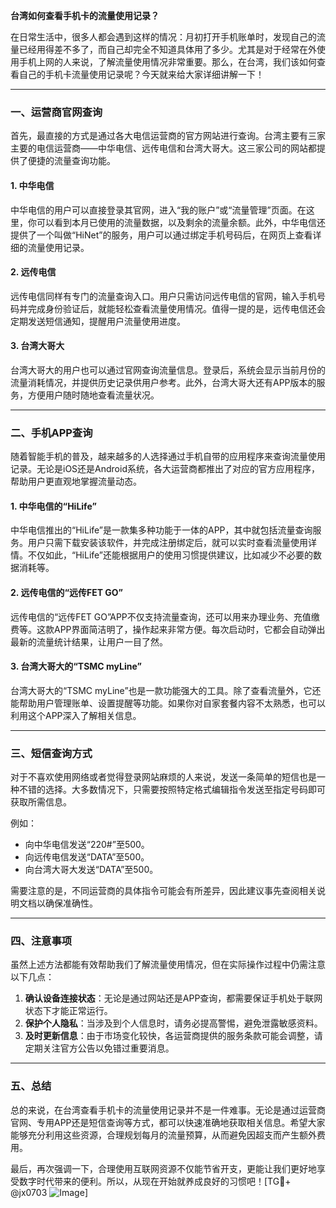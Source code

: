 **台湾如何查看手机卡的流量使用记录？**

在日常生活中，很多人都会遇到这样的情况：月初打开手机账单时，发现自己的流量已经用得差不多了，而自己却完全不知道具体用了多少。尤其是对于经常在外使用手机上网的人来说，了解流量使用情况非常重要。那么，在台湾，我们该如何查看自己的手机卡流量使用记录呢？今天就来给大家详细讲解一下！

---

### 一、运营商官网查询

首先，最直接的方式是通过各大电信运营商的官方网站进行查询。台湾主要有三家主要的电信运营商——中华电信、远传电信和台湾大哥大。这三家公司的网站都提供了便捷的流量查询功能。

#### **1. 中华电信**
中华电信的用户可以直接登录其官网，进入“我的账户”或“流量管理”页面。在这里，你可以看到本月已使用的流量数据，以及剩余的流量余额。此外，中华电信还提供了一个叫做“HiNet”的服务，用户可以通过绑定手机号码后，在网页上查看详细的流量使用记录。

#### **2. 远传电信**
远传电信同样有专门的流量查询入口。用户只需访问远传电信的官网，输入手机号码并完成身份验证后，就能轻松查看流量使用情况。值得一提的是，远传电信还会定期发送短信通知，提醒用户流量使用进度。

#### **3. 台湾大哥大**
台湾大哥大的用户也可以通过官网查询流量信息。登录后，系统会显示当前月份的流量消耗情况，并提供历史记录供用户参考。此外，台湾大哥大还有APP版本的服务，方便用户随时随地查看流量状况。

---

### 二、手机APP查询

随着智能手机的普及，越来越多的人选择通过手机自带的应用程序来查询流量使用记录。无论是iOS还是Android系统，各大运营商都推出了对应的官方应用程序，帮助用户更直观地掌握流量动态。

#### **1. 中华电信的“HiLife”**
中华电信推出的“HiLife”是一款集多种功能于一体的APP，其中就包括流量查询服务。用户只需下载安装该软件，并完成注册绑定后，就可以实时查看流量使用详情。不仅如此，“HiLife”还能根据用户的使用习惯提供建议，比如减少不必要的数据消耗等。

#### **2. 远传电信的“远传FET GO”**
远传电信的“远传FET GO”APP不仅支持流量查询，还可以用来办理业务、充值缴费等。这款APP界面简洁明了，操作起来非常方便。每次启动时，它都会自动弹出最新的流量统计结果，让用户一目了然。

#### **3. 台湾大哥大的“TSMC myLine”**
台湾大哥大的“TSMC myLine”也是一款功能强大的工具。除了查看流量外，它还能帮助用户管理账单、设置提醒等功能。如果你对自家套餐内容不太熟悉，也可以利用这个APP深入了解相关信息。

---

### 三、短信查询方式

对于不喜欢使用网络或者觉得登录网站麻烦的人来说，发送一条简单的短信也是一种不错的选择。大多数情况下，只需要按照特定格式编辑指令发送至指定号码即可获取所需信息。

例如：
- 向中华电信发送“220#”至500。
- 向远传电信发送“DATA”至500。
- 向台湾大哥大发送“DATA”至500。

需要注意的是，不同运营商的具体指令可能会有所差异，因此建议事先查阅相关说明文档以确保准确性。

---

### 四、注意事项

虽然上述方法都能有效帮助我们了解流量使用情况，但在实际操作过程中仍需注意以下几点：

1. **确认设备连接状态**：无论是通过网站还是APP查询，都需要保证手机处于联网状态下才能正常运行。
2. **保护个人隐私**：当涉及到个人信息时，请务必提高警惕，避免泄露敏感资料。
3. **及时更新信息**：由于市场变化较快，各运营商提供的服务条款可能会调整，请定期关注官方公告以免错过重要消息。

---

### 五、总结

总的来说，在台湾查看手机卡的流量使用记录并不是一件难事。无论是通过运营商官网、专用APP还是短信查询等方式，都可以快速准确地获取相关信息。希望大家能够充分利用这些资源，合理规划每月的流量预算，从而避免因超支而产生额外费用。

最后，再次强调一下，合理使用互联网资源不仅能节省开支，更能让我们更好地享受数字时代带来的便利。所以，从现在开始就养成良好的习惯吧！[TG💪+ @jx0703 ![Image](https://github.com/user-attachments/assets/dbca1d08-cadb-493c-b0ec-ad6f7a83f270)]